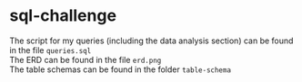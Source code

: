 # sql-challenge
The script for my queries (including the data analysis section) can be found in the file `queries.sql`\
The ERD can be found in the file `erd.png`\
The table schemas can be found in the folder `table-schema`
